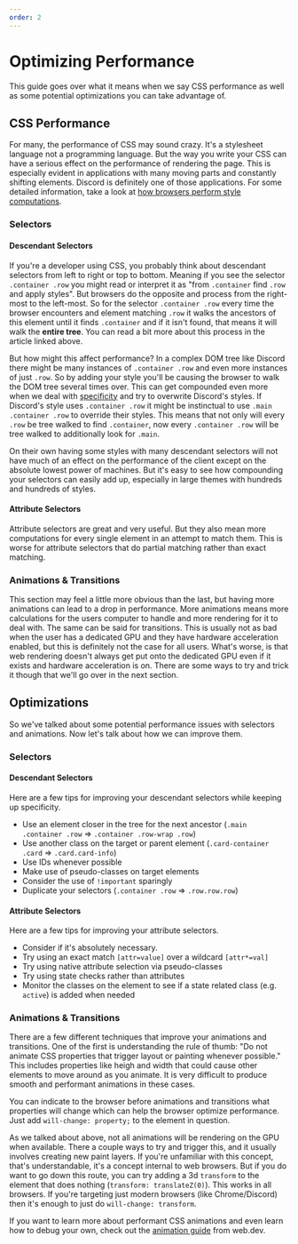 ```yaml
---
order: 2
---
```


# Optimizing Performance

This guide goes over what it means when we say CSS performance as well as some potential optimizations you can take advantage of.

## CSS Performance

For many, the performance of CSS may sound crazy. It's a stylesheet language not a programming language. But the way you write your CSS can have a serious effect on the performance of rendering the page. This is especially evident in applications with many moving parts and constantly shifting elements. Discord is definitely one of those applications. For some detailed information, take a look at [how browsers perform style computations](https://web.dev/howbrowserswork/#style-computation).

### Selectors

#### Descendant Selectors

If you're a developer using CSS, you probably think about descendant selectors from left to right or top to bottom. Meaning if you see the selector `.container .row` you might read or interpret it as "from `.container` find `.row` and apply styles". But browsers do the opposite and process from the right-most to the left-most. So for the selector `.container .row` every time the browser encounters and element matching `.row` it walks the ancestors of this element until it finds `.container` and if it isn't found, that means it will walk the **entire tree**. You can read a bit more about this process in the article linked above.

But how might this affect performance? In a complex DOM tree like Discord there might be many instances of `.container .row` and even more instances of just `.row`. So by adding your style you'll be causing the browser to walk the DOM tree several times over. This can get compounded even more when we deal with [specificity](../basics/selectors.md) and try to overwrite Discord's styles. If Discord's style uses `.container .row` it might be instinctual to use `.main .container .row` to override their styles. This means that not only will every `.row` be tree walked to find `.container`, now every `.container .row` will be tree walked to additionally look for `.main`.

On their own having some styles with many descendant selectors will not have much of an effect on the performance of the client except on the absolute lowest power of machines. But it's easy to see how compounding your selectors can easily add up, especially in large themes with hundreds and hundreds of styles.

#### Attribute Selectors

Attribute selectors are great and very useful. But they also mean more computations for every single element in an attempt to match them. This is worse for attribute selectors that do partial matching rather than exact matching.

### Animations & Transitions

This section may feel a little more obvious than the last, but having more animations can lead to a drop in performance. More animations means more calculations for the users computer to handle and more rendering for it to deal with. The same can be said for transitions. This is usually not as bad when the user has a dedicated GPU and they have hardware acceleration enabled, but this is definitely not the case for all users. What's worse, is that web rendering doesn't always get put onto the dedicated GPU even if it exists and hardware acceleration is on. There are some ways to try and trick it though that we'll go over in the next section.

## Optimizations

So we've talked about some potential performance issues with selectors and animations. Now let's talk about how we can improve them.

### Selectors

#### Descendant Selectors

Here are a few tips for improving your descendant selectors while keeping up specificity.
 - Use an element closer in the tree for the next ancestor (`.main .container .row` => `.container .row-wrap .row`)
 - Use another class on the target or parent element (`.card-container .card` => `.card.card-info`)
 - Use IDs whenever possible
 - Make use of pseudo-classes on target elements
 - Consider the use of `!important` sparingly
 - Duplicate your selectors (`.container .row` => `.row.row.row`)

#### Attribute Selectors

Here are a few tips for improving your attribute selectors.
 - Consider if it's absolutely necessary.
 - Try using an exact match `[attr=value]` over a wildcard `[attr*=val]`
 - Try using native attribute selection via pseudo-classes
 - Try using state checks rather than attributes
 - Monitor the classes on the element to see if a state related class (e.g. `active`) is added when needed

### Animations & Transitions

There are a few different techniques that improve your animations and transitions. One of the first is understanding the rule of thumb: "Do not animate CSS properties that trigger layout or painting whenever possible." This includes properties like heigh and width that could cause other elements to move around as you animate. It is very difficult to produce smooth and performant animations in these cases.

You can indicate to the browser before animations and transitions what properties will change which can help the browser optimize performance. Just add `will-change: property;` to the element in question.

As we talked about above, not all animations will be rendering on the GPU when available. There a couple ways to try and trigger this, and it usually involves creating new paint layers. If you're unfamiliar with this concept, that's understandable, it's a concept internal to web browsers. But if you do want to go down this route, you can try adding a 3d `transform` to the element that does nothing (`transform: translateZ(0)`). This works in all browsers. If you're targeting just modern browsers (like Chrome/Discord) then it's enough to just do `will-change: transform`.

If you want to learn more about performant CSS animations and even learn how to debug your own, check out the [animation guide](https://web.dev/animations-guide/) from web.dev.
